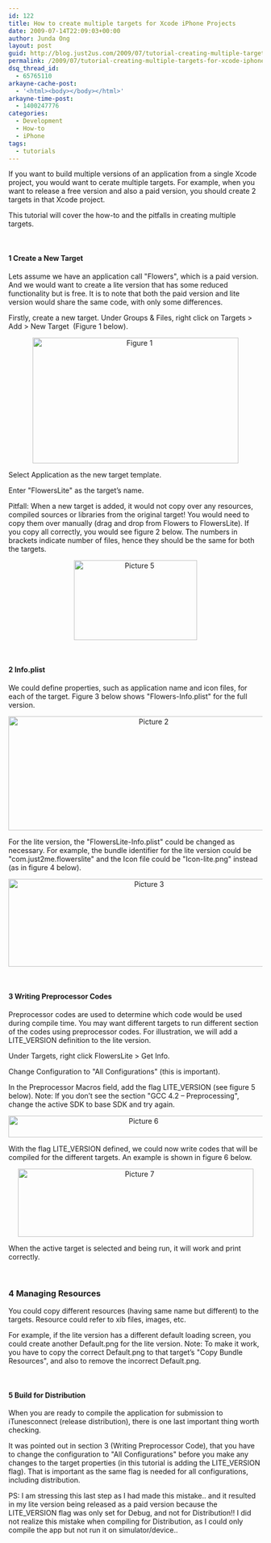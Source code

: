 ```yaml
---
id: 122
title: How to create multiple targets for Xcode iPhone Projects
date: 2009-07-14T22:09:03+00:00
author: Junda Ong
layout: post
guid: http://blog.just2us.com/2009/07/tutorial-creating-multiple-targets-for-xcode-iphone-projects/
permalink: /2009/07/tutorial-creating-multiple-targets-for-xcode-iphone-projects/
dsq_thread_id:
  - 65765110
arkayne-cache-post:
  - '<html><body></body></html>'
arkayne-time-post:
  - 1400247776
categories:
  - Development
  - How-to
  - iPhone
tags:
  - tutorials
---
```

If you want to build multiple versions of an application from a single Xcode project, you would want to cerate multiple targets. For example, when you want to release a free version and also a paid version, you should create 2 targets in that Xcode project. 

This tutorial will cover the how-to and the pitfalls in creating multiple targets.

&#160;

#### 1 Create a New Target

Lets assume we have an application call "Flowers", which is a paid version. And we would want to create a lite version that has some reduced functionality but is free. It is to note that both the paid version and lite version would share the same code, with only some differences.

Firstly, create a new target. Under Groups & Files, right click on Targets > Add > New Target&#160; (Figure 1 below). 

<p align="center">
  <a href="http://blog.just2us.com//wp-content/uploads/2009/07/picture-1.png" onclick="__gaTracker('send', 'event', 'outbound-article', 'http://blog.just2us.com//wp-content/uploads/2009/07/picture-1.png', '');"><img style="border-top-width: 0px; border-left-width: 0px; border-bottom-width: 0px; border-right-width: 0px" height="249" alt="Figure 1" src="http://blog.just2us.com/wp-content/uploads/2009/07/picture-1-thumb.png" width="408" border="0" /></a>
</p>

Select Application as the new target template. 

Enter "FlowersLite" as the target&#8217;s name.

Pitfall: When a new target is added, it would not copy over any resources, compiled sources or libraries from the original target! You would need to copy them over manually (drag and drop from Flowers to FlowersLite). If you copy all correctly, you would see figure 2 below. The numbers in brackets indicate number of files, hence they should be the same for both the targets.

<p align="center">
  <img style="border-top-width: 0px; border-left-width: 0px; border-bottom-width: 0px; border-right-width: 0px" height="158" alt="Picture 5" src="http://blog.just2us.com/wp-content/uploads/2009/07/picture-5-thumb.png" width="244" border="0" />
</p>

&#160;

#### 2 Info.plist

We could define properties, such as application name and icon files, for each of the target. Figure 3 below shows "Flowers-Info.plist" for the full version.

<p align="center">
  <a href="http://blog.just2us.com//wp-content/uploads/2009/07/picture-2.png" onclick="__gaTracker('send', 'event', 'outbound-article', 'http://blog.just2us.com//wp-content/uploads/2009/07/picture-2.png', '');"><img style="border-top-width: 0px; border-left-width: 0px; border-bottom-width: 0px; border-right-width: 0px" height="226" alt="Picture 2" src="http://blog.just2us.com/wp-content/uploads/2009/07/picture-2-thumb.png" width="560" border="0" /></a>
</p>

For the lite version, the "FlowersLite-Info.plist" could be changed as necessary. For example, the bundle identifier for the lite version could be "com.just2me.flowerslite" and the Icon file could be "Icon-lite.png" instead (as in figure 4 below).

<p align="center">
  <a href="http://blog.just2us.com/wp-content/uploads/2009/07/picture-3.png" onclick="__gaTracker('send', 'event', 'outbound-article', 'http://blog.just2us.com/wp-content/uploads/2009/07/picture-3.png', '');"><img style="border-top-width: 0px; border-left-width: 0px; border-bottom-width: 0px; border-right-width: 0px" height="174" alt="Picture 3" src="http://blog.just2us.com/wp-content/uploads/2009/07/picture-3-thumb.png" width="542" border="0" /></a>
</p>

&#160;

#### 3 Writing Preprocessor Codes

Preprocessor codes are used to determine which code would be used during compile time. You may want different targets to run different section of the codes using preprocessor codes. For illustration, we will add a LITE_VERSION definition to the lite version. 

Under Targets, right click FlowersLite > Get Info.

Change Configuration to "All Configurations" (this is important).

In the Preprocessor Macros field, add the flag LITE_VERSION (see figure 5 below). Note: If you don&#8217;t see the section "GCC 4.2 &#8211; Preprocessing", change the active SDK to base SDK and try again.

<p align="center">
  <a href="http://blog.just2us.com/wp-content/uploads/2009/07/picture-6.png" onclick="__gaTracker('send', 'event', 'outbound-article', 'http://blog.just2us.com/wp-content/uploads/2009/07/picture-6.png', '');"><img style="border-top-width: 0px; border-left-width: 0px; border-bottom-width: 0px; border-right-width: 0px" height="43" alt="Picture 6" src="http://blog.just2us.com/wp-content/uploads/2009/07/picture-6-thumb.png" width="520" border="0" /></a>
</p>

With the flag LITE_VERSION defined, we could now write codes that will be compiled for the different targets. An example is shown in figure 6 below.

<p align="center">
  <a href="http://blog.just2us.com/wp-content/uploads/2009/07/picture-7.png" onclick="__gaTracker('send', 'event', 'outbound-article', 'http://blog.just2us.com/wp-content/uploads/2009/07/picture-7.png', '');"><img style="border-top-width: 0px; border-left-width: 0px; border-bottom-width: 0px; border-right-width: 0px" height="135" alt="Picture 7" src="http://blog.just2us.com/wp-content/uploads/2009/07/picture-7-thumb.png" width="467" border="0" /></a>
</p>

When the active target is selected and being run, it will work and print correctly.

&#160;

### 4 Managing Resources

You could copy different resources (having same name but different) to the targets. Resource could refer to xib files, images, etc. 

For example, if the lite version has a different default loading screen, you could create another Default.png for the lite version. Note: To make it work, you have to copy the correct Default.png to that target&#8217;s "Copy Bundle Resources", and also to remove the incorrect Default.png.

&#160;

#### 5 Build for Distribution

When you are ready to compile the application for submission to iTunesconnect (release distribution), there is one last important thing worth checking.

It was pointed out in section 3 (Writing Preprocessor Code), that you have to change the configuration to "All Configurations" before you make any changes to the target properties (in this tutorial is adding the LITE_VERSION flag). That is important as the same flag is needed for all configurations, including distribution.

PS: I am stressing this last step as I had made this mistake.. and it resulted in my lite version being released as a paid version because the LITE_VERSION flag was only set for Debug, and not for Distribution!! I did not realize this mistake when compiling for Distribution, as I could only compile the app but not run it on simulator/device..

<div style="font-size:0px;height:0px;line-height:0px;margin:0;padding:0;clear:both">
</div>